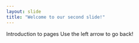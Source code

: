 ```yaml
---
layout: slide
title: "Welcome to our second slide!"
---
```

Introduction to pages
Use the left arrow to go back!
